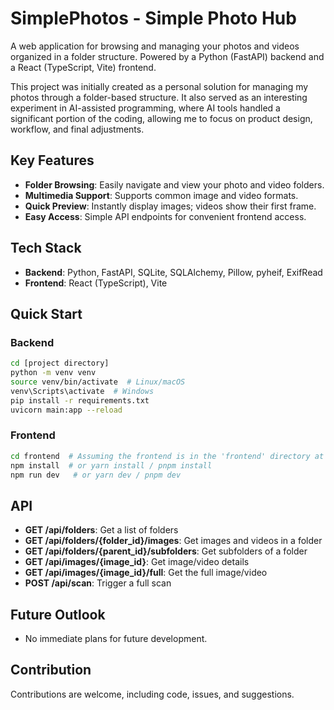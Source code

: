 # SimplePhotos - Simple Photo Hub

A web application for browsing and managing your photos and videos organized in a folder structure. Powered by a Python (FastAPI) backend and a React (TypeScript, Vite) frontend.

This project was initially created as a personal solution for managing my photos through a folder-based structure. It also served as an interesting experiment in AI-assisted programming, where AI tools handled a significant portion of the coding, allowing me to focus on product design, workflow, and final adjustments.

## Key Features

- **Folder Browsing**: Easily navigate and view your photo and video folders.
- **Multimedia Support**: Supports common image and video formats.
- **Quick Preview**: Instantly display images; videos show their first frame.
- **Easy Access**: Simple API endpoints for convenient frontend access.

## Tech Stack

- **Backend**: Python, FastAPI, SQLite, SQLAlchemy, Pillow, pyheif, ExifRead
- **Frontend**: React (TypeScript), Vite

## Quick Start

### Backend

```bash
cd [project directory]
python -m venv venv
source venv/bin/activate  # Linux/macOS
venv\Scripts\activate  # Windows
pip install -r requirements.txt
uvicorn main:app --reload
```

### Frontend

```bash
cd frontend  # Assuming the frontend is in the 'frontend' directory at the project root
npm install  # or yarn install / pnpm install
npm run dev   # or yarn dev / pnpm dev
```

## API

- **GET /api/folders**: Get a list of folders
- **GET /api/folders/{folder_id}/images**: Get images and videos in a folder
- **GET /api/folders/{parent_id}/subfolders**: Get subfolders of a folder
- **GET /api/images/{image_id}**: Get image/video details
- **GET /api/images/{image_id}/full**: Get the full image/video
- **POST /api/scan**: Trigger a full scan

## Future Outlook

- No immediate plans for future development.

## Contribution

Contributions are welcome, including code, issues, and suggestions.